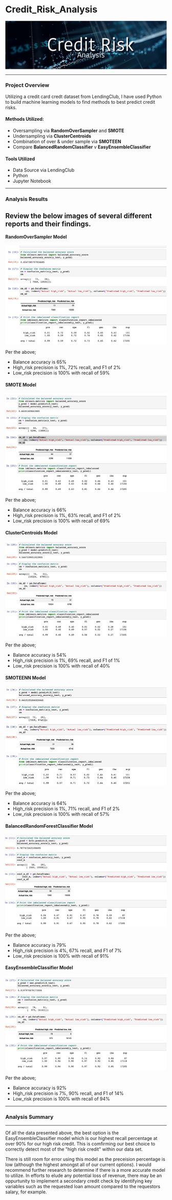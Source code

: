 # Credit_Risk_Analysis

<p align="center">
  <img src="https://github.com/KEGANCP/Credit_Risk_Analysis/blob/main/Resources/Banner.jpg" alt="HEADER"/>
</p>

----

### Project Overview
Utilizing a credit card credt dataset from LendingClub, I have used Python to build machine learning models to find methods to best predict credit risks.

#### Methods Utilized:
  - Oversampling via **RandomOverSampler** and **SMOTE**
  - Undersampling via **ClusterCentroids**
  - Combination of over & under sample via **SMOTEEN**
  - Compare **BalancedRandomClassifier** v **EasyEnsembleClassifier**

#### Tools Utilized
  - Data Source via LendingClub
  - Python
  - Jupyter Notebook

----

### Analysis Results
Review the below images of several different reports and their findings.
----
#### RandomOverSampler Model
<p align="center">
  <img src="https://github.com/KEGANCP/Credit_Risk_Analysis/blob/main/Resources/RandomOverSample.png" alt="oversampler"/>
</p>

Per the above;
- Balance accuracy is 65%
- High_risk precision is 1%, 72% recall, and F1 of 2%
- Low_risk precision is 100% with recall of 59%


#### SMOTE Model
<p align="center">
  <img src="https://github.com/KEGANCP/Credit_Risk_Analysis/blob/main/Resources/SMOTE.png" alt="SMOTE"/>
</p>

Per the above;
- Balance accuracy is 66%
- High_risk precision is 1%, 63% recall, and F1 of 2%
- Low_risk precision is 100% with recall of 69%

#### ClusterCentroids Model
<p align="center">
  <img src="https://github.com/KEGANCP/Credit_Risk_Analysis/blob/main/Resources/ClusterCentroids.png" alt="ClusterCent"/>
</p>

Per the above;
- Balance accuracy is 54%
- High_risk precision is 1%, 69% recall, and F1 of 1%
- Low_risk precision is 100% with recall of 40%

#### SMOTEENN Model
<p align="center">
  <img src="https://github.com/KEGANCP/Credit_Risk_Analysis/blob/main/Resources/smoteenn.png" alt="SMOTEEN"/>
</p>

Per the above;
- Balance accuracy is 64%
- High_risk precision is 1%, 71% recall, and F1 of 2%
- Low_risk precision is 100% with recall of 57%

#### BalancedRandomForestClassifier Model
<p align="center">
  <img src="https://github.com/KEGANCP/Credit_Risk_Analysis/blob/main/Resources/BalancedRandomForestClassfier.png" alt="BRFC"/>
</p>

Per the above;
- Balance accuracy is 79%
- High_risk precision is 4%, 67% recall, and F1 of 7%
- Low_risk precision is 100% with recall of 91%

#### EasyEnsembleClassifier Model
<p align="center">
  <img src="https://github.com/KEGANCP/Credit_Risk_Analysis/blob/main/Resources/EEC.png" alt="EEC"/>
</p>

Per the above;
- Balance accuracy is 92%
- High_risk precision is 7%, 90% recall, and F1 of 14%
- Low_risk precision is 100% with recall of 94%
---- 
### Analysis Summary
----
Of all the data presented above, the best option is the EasyEnsembleClassifier model which is our highest recall percentage at over 90% for our high risk credit. This is comfirming our best choice to correctly detect most of the "high risk credit" within our data set. 

There is still room for error using this model as the preceision percentage is low (although the highest amongst all of our current options). I would recommend further research to determine if there is a more accurate model to utilize. In efforts to elude any potential loss of revenue, there may be an oppurtunity to implement a secondary credit check by identifying key variables such as the requested loan amount compared to the requestors salary, for example.
